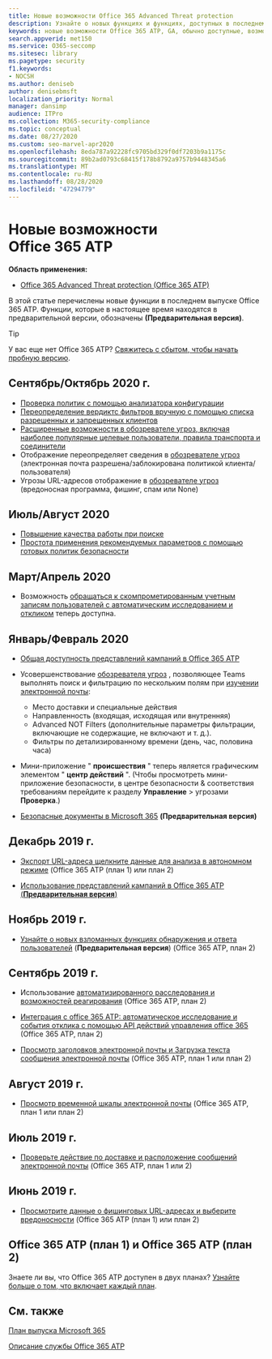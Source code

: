 ```yaml
---
title: Новые возможности Office 365 Advanced Threat protection
description: Узнайте о новых функциях и функциях, доступных в последнем выпуске Microsoft Office 365 ATP.
keywords: новые возможности Office 365 ATP, GA, обычно доступные, возможности, доступные, новые
search.appverid: met150
ms.service: O365-seccomp
ms.sitesec: library
ms.pagetype: security
f1.keywords:
- NOCSH
ms.author: deniseb
author: denisebmsft
localization_priority: Normal
manager: dansimp
audience: ITPro
ms.collection: M365-security-compliance
ms.topic: conceptual
ms.date: 08/27/2020
ms.custom: seo-marvel-apr2020
ms.openlocfilehash: 8eda787a92228fc9705bd329f0df7203b9a1175c
ms.sourcegitcommit: 89b2ad0793c68415f178b8792a9757b9448345a6
ms.translationtype: MT
ms.contentlocale: ru-RU
ms.lasthandoff: 08/28/2020
ms.locfileid: "47294779"
---
```

# <a name="whats-new-in-office-365-atp"></a>Новые возможности Office 365 ATP

**Область применения:**

- [Office 365 Advanced Threat protection (Office 365 ATP)](office-365-atp.md)

В этой статье перечислены новые функции в последнем выпуске Office 365 ATP. Функции, которые в настоящее время находятся в предварительной версии, обозначены **(Предварительная версия)**.

> [!TIP]
> У вас еще нет Office 365 ATP? [Свяжитесь с сбытом, чтобы начать пробную версию](https://go.microsoft.com/fwlink/p/?LinkId=518644).

## <a name="septemberoctober-2020"></a>Сентябрь/Октябрь 2020 г. 

- [Проверка политик с помощью анализатора конфигурации](configuration-analyzer-for-security-policies.md)
- [Переопределение вердиктс фильтров вручную с помощью списка разрешенных и запрещенных клиентов](tenant-allow-block-list.md)
- [Расширенные возможности в обозревателе угроз, включая наиболее популярные целевые пользователи, правила транспорта и соединители](threat-explorer.md#extended-capabilities-in-Threat-Explorer.md)
- Отображение переопределяет сведения в [обозревателе угроз](threat-explorer.md) (электронная почта разрешена/заблокирована политикой клиента/пользователя)
- Угрозы URL-адресов отображение в [обозревателе угроз](threat-explorer.md) (вредоносная программа, фишинг, спам или None)

## <a name="julyaugust-2020"></a>Июль/Август 2020 

- [Повышение качества работы при поиске](threat-explorer.md#experience-improvements-to-threat-explorer-and-real-time-detections)
- [Простота применения рекомендуемых параметров с помощью готовых политик безопасности](preset-security-policies.md)

## <a name="marchapril-2020"></a>Март/Апрель 2020

- Возможность [обращаться к скомпрометированным учетным записям пользователей с автоматическим исследованием и откликом](https://docs.microsoft.com/microsoft-365/security/office-365-security/address-compromised-users-quickly?view=o365-worldwide) теперь доступна.

## <a name="januaryfebruary-2020"></a>Январь/Февраль 2020

- [Общая доступность представлений кампаний в Office 365 ATP](campaigns.md)
- Усовершенствование [обозревателя угроз](threat-explorer.md) , позволяющее Teams выполнять поиск и фильтрацию по нескольким полям при [изучении электронной почты](investigate-malicious-email-that-was-delivered.md):
    - Место доставки и специальные действия
    - Направленность (входящая, исходящая или внутренняя)
    - Advanced NOT Filters (дополнительные параметры фильтрации, включающие не содержащие, не включают и т. д.).
    - Фильтры по детализированному времени (день, час, половина часа) 

- Мини-приложение " **происшествия** " теперь является графическим элементом " **центр действий** ". (Чтобы просмотреть мини-приложение безопасности, в центре безопасности & соответствия требованиям перейдите к разделу **Управление**  >  угрозами **Проверка**.)

- [Безопасные документы в Microsoft 365](https://docs.microsoft.com/microsoft-365/security/office-365-security/safe-docs) **(Предварительная версия)**

## <a name="december-2019"></a>Декабрь 2019 г.

- [Экспорт URL-адреса щелкните данные для анализа в автономном режиме](threat-explorer.md#new-features-in-threat-explorer-and-real-time-detections) (Office 365 ATP (план 1) или план 2)

- [Использование представлений кампаний в Office 365 ATP (**Предварительная версия**)](campaigns.md)

## <a name="november-2019"></a>Ноябрь 2019 г.

- [Узнайте о новых взломанных функциях обнаружения и ответа пользователей](address-compromised-users-quickly.md) (**Предварительная версия**) (Office 365 ATP, план 2)

## <a name="september-2019"></a>Сентябрь 2019 г.

- Использование [автоматизированного расследования и возможностей реагирования](automated-investigation-response-office.md) (Office 365 ATP, план 2)

- [Интеграция с office 365 ATP: автоматическое исследование и события отклика с помощью API действий управления office 365](https://docs.microsoft.com/office/office-365-management-api/office-365-management-activity-api-schema#office-365-advanced-threat-protection-and-threat-investigation-and-response-schema) (Office 365 ATP, план 2)

- [Просмотр заголовков электронной почты и Загрузка текста сообщения электронной почты](investigate-malicious-email-that-was-delivered.md) (Office 365 ATP, план 1 или план 2)

## <a name="august-2019"></a>Август 2019 г.

- [Просмотр временной шкалы электронной почты](investigate-malicious-email-that-was-delivered.md#view-the-timeline-of-your-email) (Office 365 ATP, план 1 или план 2)

## <a name="july-2019"></a>Июль 2019 г.

- [Проверьте действие по доставке и расположение сообщений электронной почты](investigate-malicious-email-that-was-delivered.md#check-the-delivery-action-and-location) (Office 365 ATP, план 1 или 2)

## <a name="june-2019"></a>Июнь 2019 г.

- [Просмотрите данные о фишинговых URL-адресах и выберите вредоносности](threat-explorer.md#view-data-about-phishing-urls-and-click-verdict) (Office 365 ATP (план 1) или план 2)

## <a name="office-365-atp-plan-1-and-plan-2"></a>Office 365 ATP (план 1) и Office 365 ATP (план 2)

Знаете ли вы, что Office 365 ATP доступен в двух планах? [Узнайте больше о том, что включает каждый план](office-365-atp.md#office-365-atp-plan-1-and-plan-2).

## <a name="see-also"></a>См. также

[План выпуска Microsoft 365](https://www.microsoft.com/microsoft-365/roadmap)

[Описание службы Office 365 ATP](https://docs.microsoft.com/office365/servicedescriptions/office-365-advanced-threat-protection-service-description)

